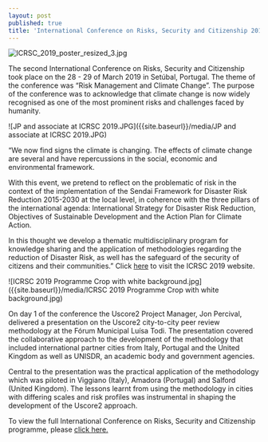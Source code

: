 ```yaml
---
layout: post
published: true
title: 'International Conference on Risks, Security and Citizenship 2019'
---
```

![ICRSC_2019_poster_resized_3.jpg]({{site.baseurl}}/media/ICRSC_2019_poster_resized_3.jpg)

The second International Conference on Risks, Security and Citizenship took place on the 28 - 29 of March 2019 in Setúbal, Portugal. The theme of the conference was “Risk Management and Climate Change”. The purpose of the conference was to acknowledge that climate change is now widely recognised as one of the most prominent risks and challenges faced by humanity.

![JP and associate at ICRSC 2019.JPG]({{site.baseurl}}/media/JP and associate at ICRSC 2019.JPG)

“We now find signs the climate is changing. The effects of climate change are several and have repercussions in the social, economic and environmental framework.

With this event, we pretend to reflect on the problematic of risk in the context of the implementation of the Sendai Framework for Disaster Risk Reduction 2015-2030 at the local level, in coherence with the three pillars of the international agenda: International Strategy for Disaster Risk Reduction, Objectives of Sustainable Development and the Action Plan for Climate Action.

In this thought we develop a thematic multidisciplinary program for knowledge sharing and the application of methodologies regarding the reduction of Disaster Risk, as well has the safeguard of the security of citizens and their communities.” Click [here](http://www.smpcb.pt/icrsc2019/en/apresentacao.htm "Link to ICRSC 2019 website") to visit the ICRSC 2019 website.

![ICRSC 2019 Programme Crop with white background.jpg]({{site.baseurl}}/media/ICRSC 2019 Programme Crop with white background.jpg)

On day 1 of the conference the Uscore2 Project Manager, Jon Percival, delivered a presentation on the Uscore2 city-to-city peer review methodology at the Fórum Municipal Luísa Todi. The presentation covered the collaborative approach to the development of the methodology that included international partner cities from Italy, Portugal and the United Kingdom as well as UNISDR, an academic body and government agencies. 


Central to the presentation was the practical application of the methodology which was piloted in Viggiano (Italy), Amadora (Portugal) and Salford (United Kingdom). The lessons learnt from using the methodology in cities with differing scales and risk profiles was instrumental in shaping the development of the Uscore2 approach.

To view the full International Conference on Risks, Security and Citizenship programme, please [click here.](https://uscore2.eu/downloads/Programme_ICRSC2019.pdf)